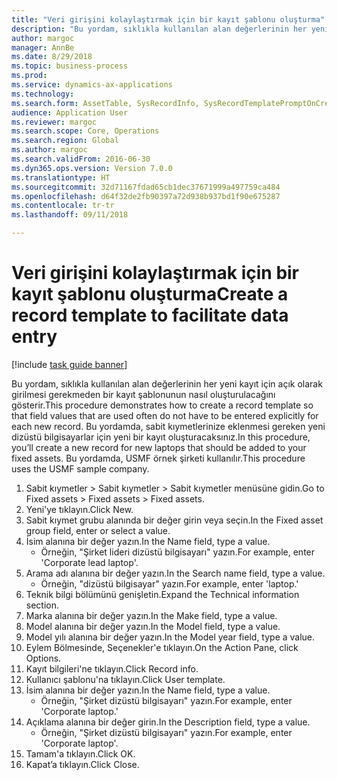 ```yaml
--- 
title: "Veri girişini kolaylaştırmak için bir kayıt şablonu oluşturma"
description: "Bu yordam, sıklıkla kullanılan alan değerlerinin her yeni kayıt için açık olarak girilmesi gerekmeden bir kayıt şablonunun nasıl oluşturulacağını gösterir."
author: margoc
manager: AnnBe
ms.date: 8/29/2018
ms.topic: business-process
ms.prod: 
ms.service: dynamics-ax-applications
ms.technology: 
ms.search.form: AssetTable, SysRecordInfo, SysRecordTemplatePromptOnCreate
audience: Application User
ms.reviewer: margoc
ms.search.scope: Core, Operations
ms.search.region: Global
ms.author: margoc
ms.search.validFrom: 2016-06-30
ms.dyn365.ops.version: Version 7.0.0
ms.translationtype: HT
ms.sourcegitcommit: 32d71167fdad65cb1dec37671999a497759ca484
ms.openlocfilehash: d64f32de2fb90397a72d938b937bd1f90e675287
ms.contentlocale: tr-tr
ms.lasthandoff: 09/11/2018

---
```

# <a name="create-a-record-template-to-facilitate-data-entry"></a><span data-ttu-id="37c3d-103">Veri girişini kolaylaştırmak için bir kayıt şablonu oluşturma</span><span class="sxs-lookup"><span data-stu-id="37c3d-103">Create a record template to facilitate data entry</span></span>

[!include [task guide banner](../../includes/task-guide-banner.md)]

<span data-ttu-id="37c3d-104">Bu yordam, sıklıkla kullanılan alan değerlerinin her yeni kayıt için açık olarak girilmesi gerekmeden bir kayıt şablonunun nasıl oluşturulacağını gösterir.</span><span class="sxs-lookup"><span data-stu-id="37c3d-104">This procedure demonstrates how to create a record template so that field values that are used often do not have to be entered explicitly for each new record.</span></span> <span data-ttu-id="37c3d-105">Bu yordamda, sabit kıymetlerinize eklenmesi gereken yeni dizüstü bilgisayarlar için yeni bir kayıt oluşturacaksınız.</span><span class="sxs-lookup"><span data-stu-id="37c3d-105">In this procedure, you’ll create a new record for new laptops that should be added to your fixed assets.</span></span> <span data-ttu-id="37c3d-106">Bu yordamda, USMF örnek şirketi kullanılır.</span><span class="sxs-lookup"><span data-stu-id="37c3d-106">This procedure uses the USMF sample company.</span></span>

1. <span data-ttu-id="37c3d-107">Sabit kıymetler > Sabit kıymetler > Sabit kıymetler menüsüne gidin.</span><span class="sxs-lookup"><span data-stu-id="37c3d-107">Go to Fixed assets > Fixed assets > Fixed assets.</span></span>
2. <span data-ttu-id="37c3d-108">Yeni'ye tıklayın.</span><span class="sxs-lookup"><span data-stu-id="37c3d-108">Click New.</span></span>
3. <span data-ttu-id="37c3d-109">Sabit kıymet grubu alanında bir değer girin veya seçin.</span><span class="sxs-lookup"><span data-stu-id="37c3d-109">In the Fixed asset group field, enter or select a value.</span></span>
4. <span data-ttu-id="37c3d-110">İsim alanına bir değer yazın.</span><span class="sxs-lookup"><span data-stu-id="37c3d-110">In the Name field, type a value.</span></span>
    * <span data-ttu-id="37c3d-111">Örneğin, "Şirket lideri dizüstü bilgisayarı" yazın.</span><span class="sxs-lookup"><span data-stu-id="37c3d-111">For example, enter 'Corporate lead laptop'.</span></span>  
5. <span data-ttu-id="37c3d-112">Arama adı alanına bir değer yazın.</span><span class="sxs-lookup"><span data-stu-id="37c3d-112">In the Search name field, type a value.</span></span>
    * <span data-ttu-id="37c3d-113">Örneğin, "dizüstü bilgisayar" yazın.</span><span class="sxs-lookup"><span data-stu-id="37c3d-113">For example, enter 'laptop.'</span></span>  
6. <span data-ttu-id="37c3d-114">Teknik bilgi bölümünü genişletin.</span><span class="sxs-lookup"><span data-stu-id="37c3d-114">Expand the Technical information section.</span></span>
7. <span data-ttu-id="37c3d-115">Marka alanına bir değer yazın.</span><span class="sxs-lookup"><span data-stu-id="37c3d-115">In the Make field, type a value.</span></span>
8. <span data-ttu-id="37c3d-116">Model alanına bir değer yazın.</span><span class="sxs-lookup"><span data-stu-id="37c3d-116">In the Model field, type a value.</span></span>
9. <span data-ttu-id="37c3d-117">Model yılı alanına bir değer yazın.</span><span class="sxs-lookup"><span data-stu-id="37c3d-117">In the Model year field, type a value.</span></span>
10. <span data-ttu-id="37c3d-118">Eylem Bölmesinde, Seçenekler'e tıklayın.</span><span class="sxs-lookup"><span data-stu-id="37c3d-118">On the Action Pane, click Options.</span></span>
11. <span data-ttu-id="37c3d-119">Kayıt bilgileri'ne tıklayın.</span><span class="sxs-lookup"><span data-stu-id="37c3d-119">Click Record info.</span></span>
12. <span data-ttu-id="37c3d-120">Kullanıcı şablonu'na tıklayın.</span><span class="sxs-lookup"><span data-stu-id="37c3d-120">Click User template.</span></span>
13. <span data-ttu-id="37c3d-121">İsim alanına bir değer yazın.</span><span class="sxs-lookup"><span data-stu-id="37c3d-121">In the Name field, type a value.</span></span>
    * <span data-ttu-id="37c3d-122">Örneğin, "Şirket dizüstü bilgisayarı" yazın.</span><span class="sxs-lookup"><span data-stu-id="37c3d-122">For example, enter 'Corporate laptop.'</span></span>  
14. <span data-ttu-id="37c3d-123">Açıklama alanına bir değer girin.</span><span class="sxs-lookup"><span data-stu-id="37c3d-123">In the Description field, type a value.</span></span>
    * <span data-ttu-id="37c3d-124">Örneğin, "Şirket dizüstü bilgisayarı" yazın.</span><span class="sxs-lookup"><span data-stu-id="37c3d-124">For example, enter 'Corporate laptop'.</span></span>  
15. <span data-ttu-id="37c3d-125">Tamam'a tıklayın.</span><span class="sxs-lookup"><span data-stu-id="37c3d-125">Click OK.</span></span>
16. <span data-ttu-id="37c3d-126">Kapat’a tıklayın.</span><span class="sxs-lookup"><span data-stu-id="37c3d-126">Click Close.</span></span>


